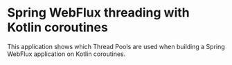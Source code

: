 # Spring WebFlux threading with Kotlin coroutines

This application shows which Thread Pools are used when building a Spring WebFlux application on Kotlin coroutines.
